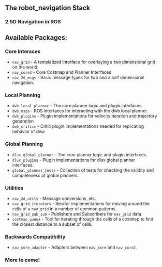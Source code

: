 ## The robot_navigation Stack
### 2.5D Navigation in ROS

## Available Packages:

### Core Interaces
 * `nav_grid` - A templatized interface for overlaying a two dimensional grid on the world.
 * `nav_core2` - Core Costmap and Planner Interfaces
 * `nav_2d_msgs` - Basic message types for two and a half dimensional navigation.

### Local Planning
 * `dwb_local_planner` - The core planner logic and plugin interfaces.
 * `dwb_msgs` - ROS Interfaces for interacting with the dwb local planner.
 * `dwb_plugins` - Plugin implementations for velocity iteration and trajectory generation
 * `dwb_critics` - Critic plugin implementations needed for replicating behavior of dwa

### Global Planning
 * `dlux_global_planner` - The core planner logic and plugin interfaces.
 * `dlux_plugins` - Plugin implementations for dlux global planner interfaces.
 * `global_planner_tests` - Collection of tests for checking the validity and completeness of global planners.

### Utilities
 * `nav_2d_utils` - Message conversions, etc.
 * `nav_grid_iterators` - Iterator implementations for moving around the cells of a `nav_grid` in a number of common patterns.
 * `nav_grid_pub_sub` - Publishers and Subscribers for `nav_grid` data.
 * `costmap_queue` - Tool for iterating through the cells of a costmap to find the closest distance to a subset of cells.

### Backwards Compatibility
 * `nav_core_adapter` - Adapters between `nav_core` and `nav_core2`.

### More to come!
